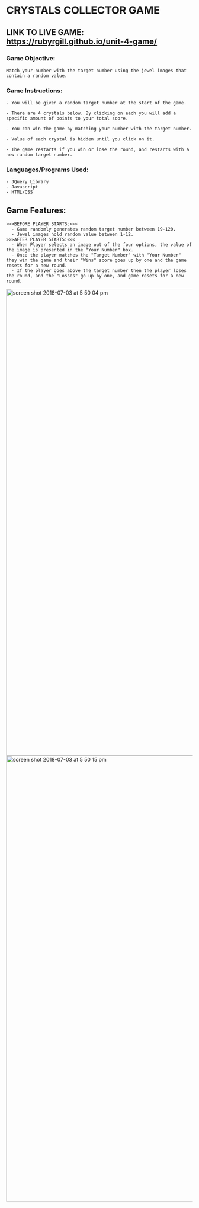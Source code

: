 # CRYSTALS COLLECTOR GAME 

## LINK TO LIVE GAME: https://rubyrgill.github.io/unit-4-game/

### Game Objective: 
```
Match your number with the target number using the jewel images that contain a random value. 
```

### Game Instructions:
```
- You will be given a random target number at the start of the game.

- There are 4 crystals below. By clicking on each you will add a specific amount of points to your total score.

- You can win the game by matching your number with the target number.

- Value of each crystal is hidden until you click on it.

- The game restarts if you win or lose the round, and restarts with a new random target number.
```

### Languages/Programs Used: 
```
- JQuery Library 
- Javascript 
- HTML/CSS 
```

## Game Features: 
```
>>>BEFORE PLAYER STARTS:<<<
  - Game randomly generates random target number between 19-120.
  - Jewel images hold random value between 1-12.
>>>AFTER PLAYER STARTS:<<< 
  - When Player selects an image out of the four options, the value of the image is presented in the "Your Number" box. 
  - Once the player matches the "Target Number" with "Your Number" they win the game and their "Wins" score goes up by one and the game resets for a new round. 
  - If the player goes above the target number then the player loses the round, and the "Losses" go up by one, and game resets for a new round. 
```

<img width="1260" alt="screen shot 2018-07-03 at 5 50 04 pm" src="https://user-images.githubusercontent.com/38548548/42246547-01e6f5f0-7eeb-11e8-8f73-0860e7a66355.png">
<img width="1205" alt="screen shot 2018-07-03 at 5 50 15 pm" src="https://user-images.githubusercontent.com/38548548/42246550-02f81140-7eeb-11e8-896d-29cc69855512.png">

